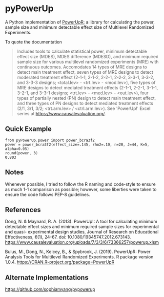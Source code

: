 # pyPowerUp
A Python implementation of [PowerUpR](https://cran.r-project.org/web/packages/PowerUpR/PowerUpR.pdf); a library for calculating the power, sample size and minimum detectable effect size of Multilevel Randomized Experiments.

To quote the documentation
> Includes tools to calculate statistical power, minimum detectable effect size (MDES), MDES difference (MDESD), and minimum required sample size for various multilevel randomized experiments (MRE) with continuous outcomes. Accomodates 14 types of MRE designs to detect main treatment effect, seven types of MRE designs to detect moderated treatment effect (2-1-1, 2-1-2, 2-2-1, 2-2-2, 3-3-1, 3-3-2, and 3-3-3 designs; <total.lev> - <trt.lev> - <mod.lev>), five types of MRE designs to detect mediated treatment effects (2-1-1, 2-2-1, 3-1-1, 3-2-1, and 3-3-1 designs; <trt.lev> - <med.lev> - <out.lev>), four types of partially nested (PN) design to detect main treatment effect, and three types of PN designs to detect mediated treatment effects (2/1, 3/1, 3/2; <trt.arm.lev> / <ctrl.arm.lev>). See 'PowerUp!' Excel series at <https://www.causalevaluation.org/>.

## Quick Example
``` 
from pyPowerUp.power import power_bcra3f2
power = power_bcra3f2(effect_size=.145, rho2=.10, n=20, J=44, K=5, alpha=0.05)
round(power, 3)
0.803
```

## Notes
Whenever possible, I tried to follow the R naming and code-style to ensure as much 1-1 comparison as possible; however, some liberties were taken to ensure the code follows PEP-8 guidelines. 

## References
Dong, N. & Maynard, R. A. (2013). PowerUp!: A tool for calculating minimum detectable effect sizes and minimum required sample sizes for experimental and quasi- experimental design studies, Journal of Research on Educational Effectiveness, 6(1), 24-67. doi: 10.1080/19345747.2012.673143. https://www.causalevaluation.org/uploads/7/3/3/6/73366257/powerup.xlsm

Bulus, M., Dong, N., Kelcey, B., & Spybrook, J. (2019). PowerUpR: Power Analysis Tools for Multilevel Randomized Experiments. R package version 1.0.4. https://CRAN.R-project.org/package=PowerUpR

## Alternate Implementations
https://github.com/sophiamyang/pypowerup
